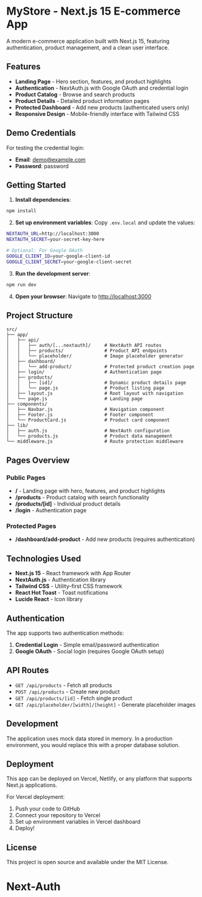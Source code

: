 # MyStore - Next.js 15 E-commerce App

A modern e-commerce application built with Next.js 15, featuring authentication, product management, and a clean user interface.

## Features

- **Landing Page** - Hero section, features, and product highlights
- **Authentication** - NextAuth.js with Google OAuth and credential login
- **Product Catalog** - Browse and search products
- **Product Details** - Detailed product information pages
- **Protected Dashboard** - Add new products (authenticated users only)
- **Responsive Design** - Mobile-friendly interface with Tailwind CSS

## Demo Credentials

For testing the credential login:

- **Email**: demo@example.com
- **Password**: password

## Getting Started

1. **Install dependencies**:

```bash
npm install
```

2. **Set up environment variables**:
   Copy `.env.local` and update the values:

```bash
NEXTAUTH_URL=http://localhost:3000
NEXTAUTH_SECRET=your-secret-key-here

# Optional: For Google OAuth
GOOGLE_CLIENT_ID=your-google-client-id
GOOGLE_CLIENT_SECRET=your-google-client-secret
```

3. **Run the development server**:

```bash
npm run dev
```

4. **Open your browser**:
   Navigate to [http://localhost:3000](http://localhost:3000)

## Project Structure

```
src/
├── app/
│   ├── api/
│   │   ├── auth/[...nextauth]/     # NextAuth API routes
│   │   ├── products/               # Product API endpoints
│   │   └── placeholder/            # Image placeholder generator
│   ├── dashboard/
│   │   └── add-product/            # Protected product creation page
│   ├── login/                      # Authentication page
│   ├── products/
│   │   ├── [id]/                   # Dynamic product details page
│   │   └── page.js                 # Product listing page
│   ├── layout.js                   # Root layout with navigation
│   └── page.js                     # Landing page
├── components/
│   ├── Navbar.js                   # Navigation component
│   ├── Footer.js                   # Footer component
│   └── ProductCard.js              # Product card component
├── lib/
│   ├── auth.js                     # NextAuth configuration
│   └── products.js                 # Product data management
└── middleware.js                   # Route protection middleware
```

## Pages Overview

### Public Pages

- **/** - Landing page with hero, features, and product highlights
- **/products** - Product catalog with search functionality
- **/products/[id]** - Individual product details
- **/login** - Authentication page

### Protected Pages

- **/dashboard/add-product** - Add new products (requires authentication)

## Technologies Used

- **Next.js 15** - React framework with App Router
- **NextAuth.js** - Authentication library
- **Tailwind CSS** - Utility-first CSS framework
- **React Hot Toast** - Toast notifications
- **Lucide React** - Icon library

## Authentication

The app supports two authentication methods:

1. **Credential Login** - Simple email/password authentication
2. **Google OAuth** - Social login (requires Google OAuth setup)

## API Routes

- `GET /api/products` - Fetch all products
- `POST /api/products` - Create new product
- `GET /api/products/[id]` - Fetch single product
- `GET /api/placeholder/[width]/[height]` - Generate placeholder images

## Development

The application uses mock data stored in memory. In a production environment, you would replace this with a proper database solution.

## Deployment

This app can be deployed on Vercel, Netlify, or any platform that supports Next.js applications.

For Vercel deployment:

1. Push your code to GitHub
2. Connect your repository to Vercel
3. Set up environment variables in Vercel dashboard
4. Deploy!

## License

This project is open source and available under the MIT License.
# Next-Auth
